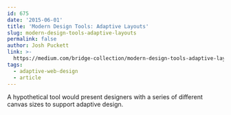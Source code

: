 ```yaml
---
id: 675
date: '2015-06-01'
title: 'Modern Design Tools: Adaptive Layouts'
slug: modern-design-tools-adaptive-layouts
permalink: false
author: Josh Puckett
link: >-
  https://medium.com/bridge-collection/modern-design-tools-adaptive-layouts-e236070856e3
tags:
  - adaptive-web-design
  - article
---
```

A hypothetical tool would present designers with a series of different canvas sizes to support adaptive design.
